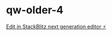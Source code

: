 # qw-older-4

[Edit in StackBlitz next generation editor ⚡️](https://stackblitz.com/~/github.com/amithcabraal/qw-older-4)